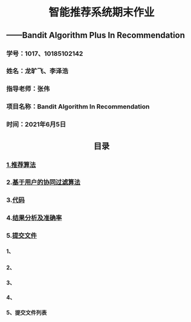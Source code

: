 # <center>智能推荐系统期末作业

## 						   ——**Bandit Algorithm Plus In Recommendation**















### 学号：1017、10185102142

### 姓名：龙旷飞、李泽浩

### 指导老师：张伟

### 项目名称：Bandit Algorithm In Recommendation

### 时间：2021年6月5日



<div style="page-break-after:always"></div>



## <center>目录<center>

### [1.推荐算法](####1、推荐算法简介)



### 2.[基于用户的协同过滤算法](####2、基于用户的协同过滤算法UCF)



### 3.[代码](####3、代码详解)



### 4.[结果分析及准确率](####4、结果分析及准确率)



### 5.[提交文件](####5、提交文件列表)



<div style="page-break-after: always;"></div>

#### 1、

##### 

<div style="page-break-after:always"></div>

#### 2、



<div style="page-break-after:always"></div>

#### 3、

<div style="page-break-after:always"></div>

#### 4、



#### 5、提交文件列表





